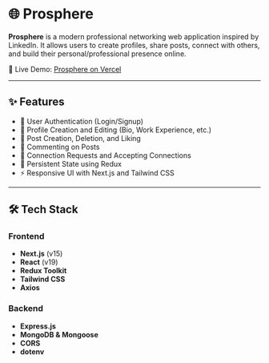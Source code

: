 # 🌐 Prosphere

**Prosphere** is a modern professional networking web application inspired by LinkedIn. It allows users to create profiles, share posts, connect with others, and build their personal/professional presence online.

🚀 Live Demo: [Prosphere on Vercel](https://pro-sphere-1cc8-oekba82rt-niharikas-projects-2566848e.vercel.app/dashboard)

---

## ✨ Features

- 🔐 User Authentication (Login/Signup)
- 👤 Profile Creation and Editing (Bio, Work Experience, etc.)
- 📝 Post Creation, Deletion, and Liking
- 💬 Commenting on Posts
- 🤝 Connection Requests and Accepting Connections
- 🔄 Persistent State using Redux
- ⚡ Responsive UI with Next.js and Tailwind CSS

---

## 🛠️ Tech Stack

### Frontend
- **Next.js** (v15)
- **React** (v19)
- **Redux Toolkit**
- **Tailwind CSS**
- **Axios**

### Backend
- **Express.js**
- **MongoDB & Mongoose**
- **CORS**
- **dotenv**


